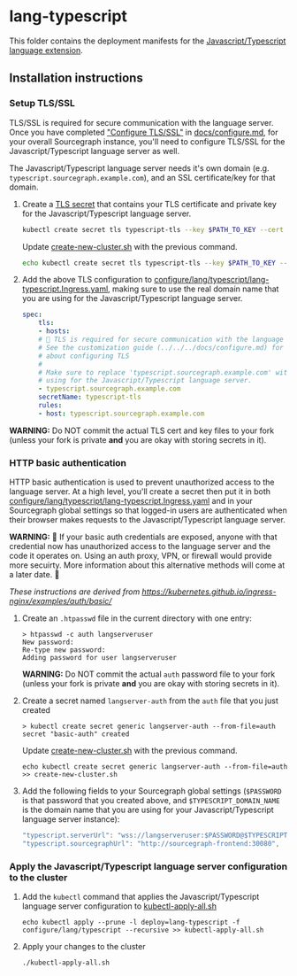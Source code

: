 # lang-typescript

This folder contains the deployment manifests for the [Javascript/Typescript language extension](https://sourcegraph.com/extensions/sourcegraph/typescript). 

## Installation instructions

### Setup TLS/SSL 

TLS/SSL is required for secure communication with the language server. Once you have completed ["Configure TLS/SSL"](../../../docs/configure.md#configure-tlsssl) in [docs/configure.md](../../../docs/configure.md#configure-tlsssl), for your overall Sourcegraph instance, you'll need to configure TLS/SSL for the Javascript/Typescript language server as well. 

The Javascript/Typescript language server needs it's own domain (e.g. `typescript.sourcegraph.example.com`), and an SSL certificate/key for that domain.

1. Create a [TLS secret](https://kubernetes.io/docs/concepts/configuration/secret/) that contains your TLS certificate and private key for the Javascript/Typescript language server.

   ```bash
   kubectl create secret tls typescript-tls --key $PATH_TO_KEY --cert $PATH_TO_CERT
   ```

   Update [create-new-cluster.sh](../../../create-new-cluster.sh) with the previous command.

   ```bash
   echo kubectl create secret tls typescript-tls --key $PATH_TO_KEY --cert $PATH_TO_CERT >> create-new-cluster.sh
   ```

1. Add the above TLS configuration to [configure/lang/typescript/lang-typescript.Ingress.yaml](lang-typescript.Ingress.yaml), making sure to use the real domain name that you are using for the Javascript/Typescript language server.

    ```yaml
    spec:
        tls:
        - hosts:
        # 🚨 TLS is required for secure communication with the language server. 
        # See the customization guide (../../../docs/configure.md) for information
        # about configuring TLS
        #
        # Make sure to replace 'typescript.sourcegraph.example.com' with the real domain that you are
        # using for the Javascript/Typescript language server.
        - typescript.sourcegraph.example.com
        secretName: typescript-tls
        rules:
        - host: typescript.sourcegraph.example.com
    ```

**WARNING:** Do NOT commit the actual TLS cert and key files to your fork (unless your fork is
private **and** you are okay with storing secrets in it).

### HTTP basic authentication

HTTP basic authentication is used to prevent unauthorized access to the language server. At a high level, you'll create a secret then put it in both [configure/lang/typescript/lang-typescript.Ingress.yaml](lang-typescript.Ingress.yaml) and in your Sourcegraph global settings so that logged-in users are authenticated when their browser makes requests to the Javascript/Typescript language server.

**WARNING:** 🚨 If your basic auth credentials are exposed, anyone with that credential now has unauthorized access to the language server and the code it operates on. Using an auth proxy, VPN, or firewall would provide more secuirty. More information about this alternative methods will come at a later date. 🚨

_These instructions are derived from https://kubernetes.github.io/ingress-nginx/examples/auth/basic/_

1. Create an `.htpasswd` file in the current directory with one entry:

    ```console
    > htpasswd -c auth langserveruser 
    New password:
    Re-type new password:
    Adding password for user langserveruser
    ```

    **WARNING:** Do NOT commit the actual `auth` password file to your fork (unless your fork is
    private **and** you are okay with storing secrets in it).

1. Create a secret named `langserver-auth` from the `auth` file that you just created

    ```console
    > kubectl create secret generic langserver-auth --from-file=auth
    secret "basic-auth" created
    ```

   Update [create-new-cluster.sh](../../../create-new-cluster.sh) with the previous command.

   ```console
   echo kubectl create secret generic langserver-auth --from-file=auth >> create-new-cluster.sh
   ```

1. Add the following fields to your Sourcegraph global settings (`$PASSWORD` is that password that you created above, and `$TYPESCRIPT_DOMAIN_NAME` is the domain name that you are using for your Javascript/Typescript language server instance):

    ```js
    "typescript.serverUrl": "wss://langserveruser:$PASSWORD@$TYPESCRIPT_DOMAIN_NAME/",
    "typescript.sourcegraphUrl": "http://sourcegraph-frontend:30080",
    ```

### Apply the Javascript/Typescript language server configuration to the cluster

1. Add the `kubectl` command that applies the Javascript/Typescript language server configuration to [kubectl-apply-all.sh](../../../kubectl-apply-all.sh)

    ```console
    echo kubectl apply --prune -l deploy=lang-typescript -f configure/lang/typescript --recursive >> kubectl-apply-all.sh
    ```

1. Apply your changes to the cluster

    ```console
    ./kubectl-apply-all.sh
    ```
